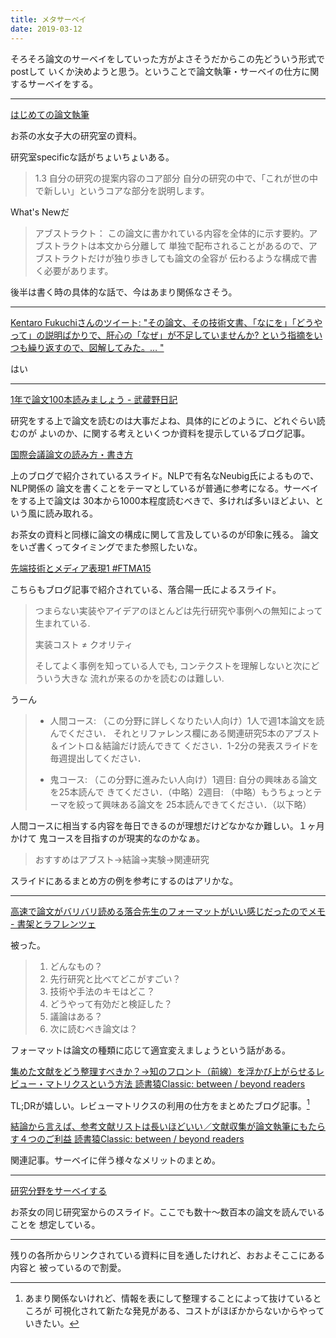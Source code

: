 ```yaml
---
title: メタサーベイ
date: 2019-03-12
---
```


そろそろ論文のサーベイをしていった方がよさそうだからこの先どういう形式でpostして
いくか決めようと思う。ということで論文執筆・サーベイの仕方に関するサーベイをする。

---

[はじめての論文執筆](http://itolab.is.ocha.ac.jp/~itot/message/ItolabWriting2018.pdf)

お茶の水女子大の研究室の資料。

研究室specificな話がちょいちょいある。

> 1.3 自分の研究の提案内容のコア部分
> 自分の研究の中で、「これが世の中で新しい」というコアな部分を説明します。

What's Newだ

> アブストラクト：
> この論文に書かれている内容を全体的に示す要約。アブストラクトは本文から分離して
> 単独で配布されることがあるので、アブストラクトだけが独り歩きしても論文の全容が
> 伝わるような構成で書く必要があります。

後半は書く時の具体的な話で、今はあまり関係なさそう。

---

[Kentaro Fukuchiさんのツイート: &quot;その論文、その技術文書、「なにを」「どうやって」の説明ばかりで、肝心の「なぜ」が不足していませんか? という指摘をいつも繰り返すので、図解してみた。… &quot;](https://twitter.com/kentarofukuchi/status/821901510665637888)

はい

---

[1年で論文100本読みましょう - 武蔵野日記](http://komachi.hatenablog.com/entry/20150428/p1)

研究をする上で論文を読むのは大事だよね、具体的にどのように、どれぐらい読むのが
よいのか、に関する考えといくつか資料を提示しているブログ記事。

[国際会議論文の読み方・書き方](http://www.phontron.com/slides/neubig15nlptutorial.pdf)

上のブログで紹介されているスライド。NLPで有名なNeubig氏によるもので、NLP関係の
論文を書くことをテーマとしているが普通に参考になる。サーベイをする上で論文は
30本から1000本程度読むべきで、多ければ多いほどよい、という風に読み取れる。

お茶女の資料と同様に論文の構成に関して言及しているのが印象に残る。
論文をいざ書くってタイミングでまた参照したいな。

[先端技術とメディア表現1 #FTMA15](https://www.slideshare.net/Ochyai/1-ftma15)

こちらもブログ記事で紹介されている、落合陽一氏によるスライド。

> つまらない実装やアイデアのほとんどは先行研究や事例への無知によって生まれている.
>
> 実装コスト $\neq$ クオリティ
>
> そしてよく事例を知っている人でも, コンテクストを理解しないと次にどういう大きな
> 流れが来るのかを読むのは難しい.

うーん

> - 人間コース: （この分野に詳しくなりたい人向け）1人で週1本論文を読んでください．
> それとリファレンス欄にある関連研究5本のアブスト＆イントロ＆結論だけ読んできて
> ください．1-2分の発表スライドを毎週提出してください．
>
> - 鬼コース: （この分野に進みたい人向け）1週目: 自分の興味ある論文を25本読んで
> きてください．（中略）2週目: （中略）もうちょっとテーマを絞って興味ある論文を
> 25本読んできてください．（以下略）

人間コースに相当する内容を毎日できるのが理想だけどなかなか難しい。１ヶ月かけて
鬼コースを目指すのが現実的なのかなぁ。

> おすすめはアブスト→結論→実験→関連研究

スライドにあるまとめ方の例を参考にするのはアリかな。

---

[高速で論文がバリバリ読める落合先生のフォーマットがいい感じだったのでメモ - 書架とラフレンツェ](http://lafrenze.hatenablog.com/entry/2015/08/04/120205)

被った。

> 1. どんなもの？
> 2. 先行研究と比べてどこがすごい？
> 3. 技術や手法のキモはどこ？
> 4. どうやって有効だと検証した？
> 5. 議論はある？
> 6. 次に読むべき論文は？

フォーマットは論文の種類に応じて適宜変えましょうという話がある。

[集めた文献をどう整理すべきか？→知のフロント（前線）を浮かび上がらせるレビュー・マトリクスという方法 読書猿Classic: between / beyond readers](https://readingmonkey.blog.fc2.com/blog-entry-684.html)

TL;DRが嬉しい。レビューマトリクスの利用の仕方をまとめたブログ記事。[^cartesian-product]

[^cartesian-product]:
	あまり関係ないけれど、情報を表にして整理することによって抜けているところが
    可視化されて新たな発見がある、コストがほぼかからないからやっていきたい。

[結論から言えば、参考文献リストは長いほどいい／文献収集が論文執筆にもたらす４つのご利益 読書猿Classic: between / beyond readers](https://readingmonkey.blog.fc2.com/blog-entry-457.html)

関連記事。サーベイに伴う様々なメリットのまとめ。

---

[研究分野をサーベイする](https://www.slideshare.net/iTooooooooooooT/itolab-how-to-survey-2017)

お茶女の同じ研究室からのスライド。ここでも数十〜数百本の論文を読んでいることを
想定している。

---

残りの各所からリンクされている資料に目を通したけれど、おおよそここにある内容と
被っているので割愛。
